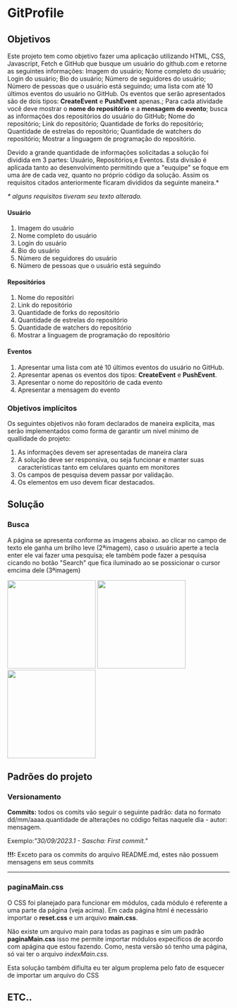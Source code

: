 # GitProfile
<h2>Objetivos</h2>
<p>Este projeto tem como objetivo fazer uma aplicação utilizando HTML, CSS, Javascript, Fetch e GitHub que busque um usuário do github.com e retorne as seguintes informações: Imagem do usuário; Nome completo do usuário; Login do usuário; Bio do usuário; Número de seguidores do usuário; Número de pessoas que o usuário está seguindo; uma lista com até 10 últimos eventos do usuário no GitHub. Os eventos que serão apresentados são de dois tipos: <b>CreateEvent</b> e <b>PushEvent</b> apenas.</li>; Para cada atividade você deve mostrar o <b>nome do repositório</b> e a <b>mensagem do evento</b>; busca as informações dos repositórios do usuário do GitHub; Nome do repositório; Link do repositório; Quantidade de forks do repositório; Quantidade de estrelas do repositório; Quantidade de watchers do repositório; Mostrar a linguagem de programação do repositório.</p>
<p>Devido a grande quantidade de informações solicitadas a solução foi dividida em 3 partes: Usuário, Repositórios,e Eventos. Esta divisão é aplicada tanto ao desenvolvimento permitindo que a "euquipe" se foque em uma áre de cada vez, quanto no próprio código da solução. Assim os requisitos citados anteriormente ficaram divididos da seguinte maneira.*</p>
<i>* alguns requisitos tiveram seu texto alterado.</i>
<h4>Usuário</h4>
<ol>
  <li>Imagem do usuário</li>
  <li>Nome completo do usuário</li>
  <li>Login do usuário</li>
  <li>Bio do usuário</li>
  <li>Número de seguidores do usuário</li>
  <li>Número de pessoas que o usuário está seguindo</li>
</ol>
<h4>Repositórios</h4>
<ol>
  <li>Nome do repositóri</li>
  <li>Link do repositório</li>
  <li>Quantidade de forks do repositório</li>
  <li>Quantidade de estrelas do repositório</li>
  <li>Quantidade de watchers do repositório</li>
  <li>Mostrar a linguagem de programação do repositório</li>
</ol>
<h4>Eventos</h4>
<ol>
    <li>Apresentar uma lista com até 10 últimos eventos do usuário no GitHub.</li>
    <li>Apresentar apenas os eventos dos tipos: <b>CreateEvent</b> e <b>PushEvent</b>.</li>
    <li>Apresentar o nome do repositório de cada evento</li>
    <li>Apresentar a mensagem do evento</li>
</ol>
<h3>Objetivos implícitos</h3>
<p>Os seguintes objetivos não foram declarados de maneira explicita, mas serão implementados como forma de garantir um nível mínimo de quallidade do projeto:</p>
<ol>
  <li>As informações devem ser apresentadas de maneira clara</li>
  <li>A solução deve ser responsiva, ou seja funcionar e manter suas características tanto em celulares quanto em monitores</li>
  <li>Os campos de pesquisa devem passar por validação.</li>
  <li>Os elementos em uso devem ficar destacados.</li>
</ol>

<h2>Solução</h2>
<h3>Busca</h3>
<p>A página se apresenta conforme as imagens abaixo. ao clicar no campo de texto ele ganha um brilho leve (2ªimagem), caso o usuário aperte a tecla enter ele vai fazer uma pesquisa; ele também pode fazer a pesquisa cicando no botão "Search" que fica iluminado ao se possicionar o cursor emcima dele (3ªimagem)</p>
<img src="https://github.com/SaschaBorgesLucas/GitProfile/assets/35588147/f840c3ad-3378-42a9-90e7-04308c88a946" width="200px" height="200px"/>
<img src="https://github.com/SaschaBorgesLucas/GitProfile/assets/35588147/0f8254c2-ecf2-4912-8a91-ca8211e94583" width="200px" height="200px"/>
<img src="https://github.com/SaschaBorgesLucas/GitProfile/assets/35588147/204a6bf5-68c4-4e10-8c67-2f0544c6c3a4" width="200px" height="200px"/>



<h2>Padrões do projeto</h2>
<h3>Versionamento</h3>
<p><b>Commits:</b> todos os comits vão seguir o seguinte padrão: data no formato dd/mm/aaaa.quantidade de alterações no código feitas naquele dia - autor: mensagem.</p><p>Exemplo:<i>"30/09/2023.1 - Sascha: First commit."</i></p><p><b>!!!:</b> Exceto para os commits do arquivo README.md, estes não possuem mensagens em seus commits</p>
<hr>
<h3>paginaMain.css</h3>
<p>O CSS foi planejado para funcionar em módulos, cada módulo é referente a uma parte da página (veja acima). Em cada página html é necessário importar o <b>reset.css</b> e um arquivo <b>main.css</b>.</p><p>Não existe um arquivo main para todas as paginas e sim um padrão <b>paginaMain.css</b> isso me permite importar módulos expecifícos de acordo com apágina que estou fazendo. Como, nesta versão só tenho uma página, só vai ter o arquivo <i>indexMain.css</i>.</p><p>Esta solução também difiulta eu ter algum proplema pelo fato de esquecer de importar um arquivo do CSS</p>

<h2>ETC..</h2>
